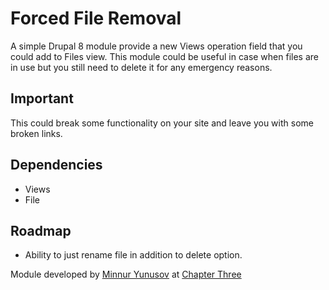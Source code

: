 # Forced File Removal

A simple Drupal 8 module provide a new Views operation field that you could add to Files view. This module could be useful in case when files are in use but you still need to delete it for any emergency reasons. 

## Important 

This could break some functionality on your site and leave you with some broken links.

## Dependencies 

* Views
* File

## Roadmap

* Ability to just rename file in addition to delete option.

Module developed by [Minnur Yunusov](https://www.minnur.com) at [Chapter Three](https://www.chapterthree.com)
